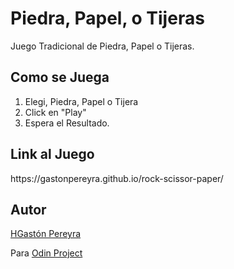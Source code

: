 <h1>Piedra, Papel, o Tijeras</h1>
<p>Juego Tradicional de Piedra, Papel o Tijeras.</p>
<h2>Como se Juega</h2>
<ol>
  <li>Elegi, Piedra, Papel o Tijera</li>
  <li>Click en "Play"</li>
  <li>Espera el Resultado.</li>
</ol>
<h2>Link al Juego</h2>
https://gastonpereyra.github.io/rock-scissor-paper/
<h2>Autor</h2>
<a href="https://twitter.com/gastonpereyra">HGastón Pereyra</a>
<p>Para <a href="https://www.theodinproject.com/courses/web-development-101/lessons/rock-paper-scissors">Odin Project</a></p>
